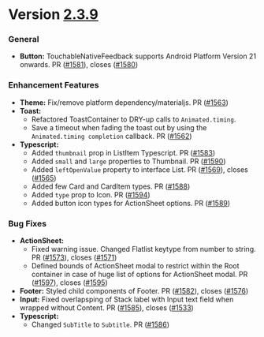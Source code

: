 # Version [2.3.9](https://github.com/GeekyAnts/NativeBase/releases/tag/v2.3.9)


### General

-   **Button:** TouchableNativeFeedback supports Android Platform Version 21 onwards. PR ([#1581](https://github.com/GeekyAnts/NativeBase/pull/1581)), closes ([#1580](https://github.com/GeekyAnts/NativeBase/issues/1580))


### Enhancement Features

-   **Theme:** Fix/remove platform dependency/materialjs. PR ([#1563](https://github.com/GeekyAnts/NativeBase/pull/1563))
-   **Toast:**
    -   Refactored ToastContainer to DRY-up calls to `Animated.timing`.
    -   Save a timeout when fading the toast out by using the `Animated.timing completion` callback.
    PR ([#1562](https://github.com/GeekyAnts/NativeBase/pull/1562))
-   **Typescript:**
    -   Added `thumbnail` prop in ListItem Typescript. PR ([#1583](https://github.com/GeekyAnts/NativeBase/pull/1583))
    -   Added `small` and `large` properties to Thumbnail. PR ([#1590](https://github.com/GeekyAnts/NativeBase/pull/1590))
    -   Added `leftOpenValue` property to interface List. PR ([#1569](https://github.com/GeekyAnts/NativeBase/pull/1569)), closes ([#1565](https://github.com/GeekyAnts/NativeBase/issues/1565))
    -   Added few Card and CardItem types. PR ([#1588](https://github.com/GeekyAnts/NativeBase/pull/1588))
    -   Added `type` prop to Icon. PR ([#1594](https://github.com/GeekyAnts/NativeBase/pull/1594))
    -   Added button icon types for ActionSheet options. PR ([#1589](https://github.com/GeekyAnts/NativeBase/pull/1589))


### Bug Fixes

-   **ActionSheet:**
    -   Fixed warning issue. Changed Flatlist keytype from number to string. PR ([#1573](https://github.com/GeekyAnts/NativeBase/pull/1573)), closes ([#1571](https://github.com/GeekyAnts/NativeBase/issues/1571))
    -   Defined bounds of ActionSheet modal to restrict within the Root container in case of huge list of options for ActionSheet modal. PR ([#1597](https://github.com/GeekyAnts/NativeBase/pull/1597)), closes ([#1595](https://github.com/GeekyAnts/NativeBase/issues/1595))
-   **Footer:** Styled child components of Footer. PR ([#1582](https://github.com/GeekyAnts/NativeBase/pull/1582)), closes ([#1576](https://github.com/GeekyAnts/NativeBase/issues/1576))
-   **Input:** Fixed overlapsping of Stack label with Input text field when wrapped without Content. PR ([#1585](https://github.com/GeekyAnts/NativeBase/pull/1585)), closes ([#1533](https://github.com/GeekyAnts/NativeBase/issues/1533))
-   **Typescript:**
    -   Changed `SubTitle` to `Subtitle`. PR ([#1586](https://github.com/GeekyAnts/NativeBase/pull/1586))